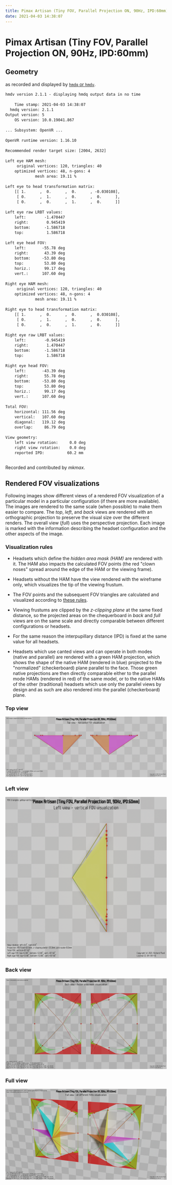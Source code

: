 ```yaml
---
title: Pimax Artisan (Tiny FOV, Parallel Projection ON, 90Hz, IPD:60mm)
date: 2021-04-03 14:38:07
---
```

# Pimax Artisan (Tiny FOV, Parallel Projection ON, 90Hz, IPD:60mm)

## Geometry

as recorded and displayed by [`hmdq` or `hmdv`](https://github.com/risa2000/hmdq).
```
hmdv version 2.1.1 - displaying hmdq output data in no time

    Time stamp: 2021-04-03 14:38:07
  hmdq version: 2.1.1
Output version: 5
    OS version: 10.0.19041.867

... Subsystem: OpenVR ...

OpenVR runtime version: 1.16.10

Recommended render target size: [2004, 2632]

Left eye HAM mesh:
     original vertices: 120, triangles: 40
    optimized vertices: 48, n-gons: 4
             mesh area: 19.11 %

Left eye to head transformation matrix:
    [[ 1.      ,  0.      ,  0.      , -0.030108],
     [ 0.      ,  1.      ,  0.      ,  0.      ],
     [ 0.      ,  0.      ,  1.      ,  0.      ]]

Left eye raw LRBT values:
    left:        -1.470447
    right:        0.945419
    bottom:      -1.586718
    top:          1.586718

Left eye head FOV:
    left:       -55.78 deg
    right:       43.39 deg
    bottom:     -53.80 deg
    top:         53.80 deg
    horiz.:      99.17 deg
    vert.:      107.60 deg

Right eye HAM mesh:
     original vertices: 120, triangles: 40
    optimized vertices: 48, n-gons: 4
             mesh area: 19.11 %

Right eye to head transformation matrix:
    [[ 1.      ,  0.      ,  0.      ,  0.030108],
     [ 0.      ,  1.      ,  0.      ,  0.      ],
     [ 0.      ,  0.      ,  1.      ,  0.      ]]

Right eye raw LRBT values:
    left:        -0.945419
    right:        1.470447
    bottom:      -1.586718
    top:          1.586718

Right eye head FOV:
    left:       -43.39 deg
    right:       55.78 deg
    bottom:     -53.80 deg
    top:         53.80 deg
    horiz.:      99.17 deg
    vert.:      107.60 deg

Total FOV:
    horizontal: 111.56 deg
    vertical:   107.60 deg
    diagonal:   119.12 deg
    overlap:     86.79 deg

View geometry:
    left view rotation:     0.0 deg
    right view rotation:    0.0 deg
    reported IPD:          60.2 mm


```
Recorded and contributed by _mkmax_.

## Rendered FOV visualizations

Following images show different views of a rendered FOV visualization of a
particular model in a particular configuration (if there are more available).
The images are rendered to the same scale (when possible) to make them easier
to compare. The _top_, _left_, and _back_ views are rendered with an
orthographic projection to preserve the visual size over the different renders.
The overall view (_full_) uses the perspective projection. Each image is marked
with the information describing the headset configuration and the other aspects
of the image.

### Visualization rules

* Headsets which define the _hidden area mask (HAM)_ are rendered with it. The
  HAM also impacts the calculated FOV points (the red "clown noses" spread
  around the edge of the HAM or the viewing frame).

* Headsets without the HAM have the view rendered with the wireframe only, which
  visualizes the tip of the viewing frustum.

* The FOV points and the subsequent FOV triangles are calculated and visualized
  according to [these
  rules](https://risa2000.github.io/vrdocs/docs/hmd_fov_calculation).

* Viewing frustums are clipped by the _z-clipping plane_ at the same fixed
  distance, so the projected areas on the chequerboard in _back_ and _full_
  views are on the same scale and directly comparable between different
  configurations or headsets.

* For the same reason the interpupillary distance (IPD) is fixed at the same
  value for all headsets.

* Headsets which use canted views and can operate in both modes (native and
  parallel) are rendered with a green HAM projection, which shows the shape of
  the native HAM (rendered in blue) projected to the "normalized"
  (checkerboard) plane parallel to the face. Those green native projections are
  then directly comparable either to the parallel mode HAMs (rendered in red)
  of the same model, or to the native HAMs of the other (traditional) headsets
  which use only the parallel views by design and as such are also rendered
  into the parallel (checkerboard) plane.

### Top view
[![Pimax Artisan (Tiny FOV, Parallel Projection ON, 90Hz, IPD:60mm) - top view](../images/PimaxArtisan_Tiny_PP_R90_I60_top.dmx.png)](../images/PimaxArtisan_Tiny_PP_R90_I60_top.dmx.png)

### Left view
[![Pimax Artisan (Tiny FOV, Parallel Projection ON, 90Hz, IPD:60mm) - left view](../images/PimaxArtisan_Tiny_PP_R90_I60_left.dmx.png)](../images/PimaxArtisan_Tiny_PP_R90_I60_left.dmx.png)

### Back view
[![Pimax Artisan (Tiny FOV, Parallel Projection ON, 90Hz, IPD:60mm) - back view](../images/PimaxArtisan_Tiny_PP_R90_I60_back.dmx.png)](../images/PimaxArtisan_Tiny_PP_R90_I60_back.dmx.png)

### Full view
[![Pimax Artisan (Tiny FOV, Parallel Projection ON, 90Hz, IPD:60mm) - full view](../images/PimaxArtisan_Tiny_PP_R90_I60_over.dmx.png)](../images/PimaxArtisan_Tiny_PP_R90_I60_over.dmx.png)

